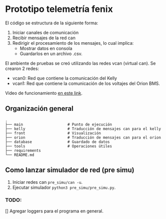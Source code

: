 # Prototipo telemetría fenix

El código se estructura de la siguiente forma:
1. Iniciar canales de comunicación
2. Recibir mensajes de la red can
3. Redirigir el procesamiento de los mensajes, lo cual implica:
    * Mostrar datos en consola
    * Guardarlos en un archivo .csv.

El ambiente de pruebas se creó utilizando las redes vcan (virtual can). Se crearon 2 redes:
* vcan0: Red que contiene la comunicación del Kelly
* vcan1: Red que contiene la comunicación de los voltajes del Orion BMS.

Video de funcionamiento [en este link](https://youtu.be/AczRkLPMyjk).

## Organización general
    .
    ├── main                    # Punto de ejecución
    ├── kelly                   # Traducción de mensajes can para el kelly
    ├── front                   # Visualización
    ├── orion                   # Traducción de mensajes can para el orion
    ├── database                # Guardado de datos
    ├── tools                   # Operaciones útiles
    ├── requirements             
    └── README.md

## Como lanzar simulador de red (pre simu)

1. Iniciar redes can `pre_simu/can -u`.
2. Ejecutar simulador `python3 pre_simu/pre_simu.py`.

### TODO:

[] Agregar loggers para el programa en general.